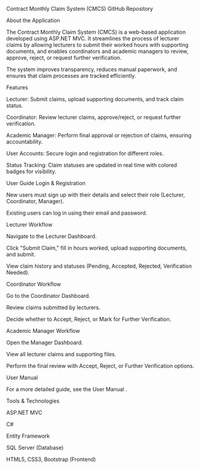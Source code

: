 Contract Monthly Claim System (CMCS)
GitHub Repository

About the Application

The Contract Monthly Claim System (CMCS) is a web-based application developed using ASP.NET MVC. It streamlines the process of lecturer claims by allowing lecturers to submit their worked hours with supporting documents, and enables coordinators and academic managers to review, approve, reject, or request further verification.

The system improves transparency, reduces manual paperwork, and ensures that claim processes are tracked efficiently.

Features

Lecturer: Submit claims, upload supporting documents, and track claim status.

Coordinator: Review lecturer claims, approve/reject, or request further verification.

Academic Manager: Perform final approval or rejection of claims, ensuring accountability.

User Accounts: Secure login and registration for different roles.

Status Tracking: Claim statuses are updated in real time with colored badges for visibility.

User Guide
Login & Registration

New users must sign up with their details and select their role (Lecturer, Coordinator, Manager).

Existing users can log in using their email and password.

Lecturer Workflow

Navigate to the Lecturer Dashboard.

Click "Submit Claim," fill in hours worked, upload supporting documents, and submit.

View claim history and statuses (Pending, Accepted, Rejected, Verification Needed).

Coordinator Workflow

Go to the Coordinator Dashboard.

Review claims submitted by lecturers.

Decide whether to Accept, Reject, or Mark for Further Verification.

Academic Manager Workflow

Open the Manager Dashboard.

View all lecturer claims and supporting files.

Perform the final review with Accept, Reject, or Further Verification options.

User Manual

For a more detailed guide, see the User Manual
.

Tools & Technologies

ASP.NET MVC

C#

Entity Framework

SQL Server (Database)

HTML5, CSS3, Bootstrap (Frontend)
